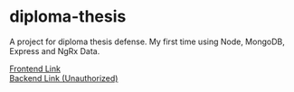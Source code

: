 # diploma-thesis
A project for diploma thesis defense. My first time using Node, MongoDB, Express and NgRx Data.


[Frontend Link](https://diploma-thesis-frontend.herokuapp.com/login) <br />
[Backend Link (Unauthorized)](https://diploma-thesis-backend.herokuapp.com/api/users)
